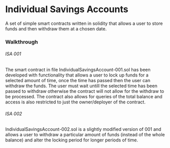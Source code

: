 # Individual Savings Accounts

A set of simple smart contracts written in solidity that allows a user to store funds and then withdraw them at a chosen date.

### Walkthrough

###### ISA 001

The smart contract in file IndividualSavingsAccount-001.sol has been developed with functionality that allows a user to lock up funds for a selected amount of time, once the time 
has passed then the user can withdraw the funds. The user must wait untill the selected time has been passed to withdraw otherwise the contract will not allow for the withdraw 
to be processed. The contract also allows for queries of the total balance and access is also restricted to just the owner/deployer of the contract. 

###### ISA 002

IndividualSavingsAccount-002.sol is a slightly modified version of 001 and allows a user to withdraw a particular amount of funds (instead of the whole balance) and alter the locking period for longer periods of time.
